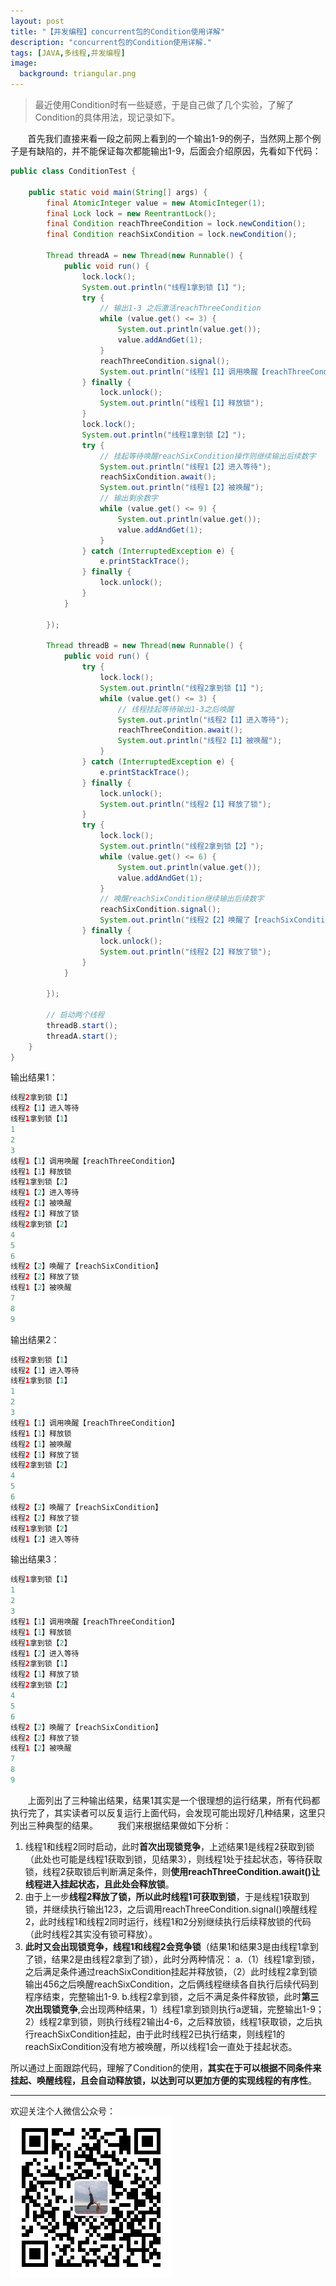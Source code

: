 ```yaml
---
layout: post
title: "【并发编程】concurrent包的Condition使用详解"
description: "concurrent包的Condition使用详解."
tags: [JAVA,多线程,并发编程]
image:
  background: triangular.png
---
```




> 最近使用Condition时有一些疑惑，于是自己做了几个实验，了解了Condition的具体用法，现记录如下。
 
 &nbsp; &nbsp; &nbsp; &nbsp;首先我们直接来看一段之前网上看到的一个输出1-9的例子，当然网上那个例子是有缺陷的，并不能保证每次都能输出1-9，后面会介绍原因，先看如下代码：

```java
public class ConditionTest {

    public static void main(String[] args) {
        final AtomicInteger value = new AtomicInteger(1);
        final Lock lock = new ReentrantLock();
        final Condition reachThreeCondition = lock.newCondition();
        final Condition reachSixCondition = lock.newCondition();

        Thread threadA = new Thread(new Runnable() {
            public void run() {
                lock.lock();
                System.out.println("线程1拿到锁【1】");
                try {
                    // 输出1-3 之后激活reachThreeCondition
                    while (value.get() <= 3) {
                        System.out.println(value.get());
                        value.addAndGet(1);
                    }
                    reachThreeCondition.signal();
                    System.out.println("线程1【1】调用唤醒【reachThreeCondition】");
                } finally {
                    lock.unlock();
                    System.out.println("线程1【1】释放锁");
                }
                lock.lock();
                System.out.println("线程1拿到锁【2】");
                try {
                    // 挂起等待唤醒reachSixCondition操作则继续输出后续数字
                    System.out.println("线程1【2】进入等待");
                    reachSixCondition.await();
                    System.out.println("线程1【2】被唤醒");
                    // 输出剩余数字
                    while (value.get() <= 9) {
                        System.out.println(value.get());
                        value.addAndGet(1);
                    }
                } catch (InterruptedException e) {
                    e.printStackTrace();
                } finally {
                    lock.unlock();
                }
            }

        });

        Thread threadB = new Thread(new Runnable() {
            public void run() {
                try {
                    lock.lock();
                    System.out.println("线程2拿到锁【1】");
                    while (value.get() <= 3) {
                        // 线程挂起等待输出1-3之后唤醒
                        System.out.println("线程2【1】进入等待");
                        reachThreeCondition.await();
                        System.out.println("线程2【1】被唤醒");
                    }
                } catch (InterruptedException e) {
                    e.printStackTrace();
                } finally {
                    lock.unlock();
                    System.out.println("线程2【1】释放了锁");
                }
                try {
                    lock.lock();
                    System.out.println("线程2拿到锁【2】");
                    while (value.get() <= 6) {
                        System.out.println(value.get());
                        value.addAndGet(1);
                    }
                    // 唤醒reachSixCondition继续输出后续数字
                    reachSixCondition.signal();
                    System.out.println("线程2【2】唤醒了【reachSixCondition】");
                } finally {
                    lock.unlock();
                    System.out.println("线程2【2】释放了锁");
                }
            }

        });

        // 启动两个线程
        threadB.start();
        threadA.start();
    }
}
```

输出结果1：

```java
线程2拿到锁【1】
线程2【1】进入等待
线程1拿到锁【1】
1
2
3
线程1【1】调用唤醒【reachThreeCondition】
线程1【1】释放锁
线程1拿到锁【2】
线程1【2】进入等待
线程2【1】被唤醒
线程2【1】释放了锁
线程2拿到锁【2】
4
5
6
线程2【2】唤醒了【reachSixCondition】
线程2【2】释放了锁
线程1【2】被唤醒
7
8
9
```
输出结果2：

```java
线程2拿到锁【1】
线程2【1】进入等待
线程1拿到锁【1】
1
2
3
线程1【1】调用唤醒【reachThreeCondition】
线程1【1】释放锁
线程2【1】被唤醒
线程2【1】释放了锁
线程2拿到锁【2】
4
5
6
线程2【2】唤醒了【reachSixCondition】
线程2【2】释放了锁
线程1拿到锁【2】
线程1【2】进入等待
```

输出结果3：
```java
线程1拿到锁【1】
1
2
3
线程1【1】调用唤醒【reachThreeCondition】
线程1【1】释放锁
线程1拿到锁【2】
线程1【2】进入等待
线程2拿到锁【1】
线程2【1】释放了锁
线程2拿到锁【2】
4
5
6
线程2【2】唤醒了【reachSixCondition】
线程2【2】释放了锁
线程1【2】被唤醒
7
8
9
```

 &nbsp; &nbsp; &nbsp; &nbsp;上面列出了三种输出结果，结果1其实是一个很理想的运行结果，所有代码都执行完了，其实读者可以反复运行上面代码，会发现可能出现好几种结果，这里只列出三种典型的结果。
 &nbsp; &nbsp; &nbsp; &nbsp;我们来根据结果做如下分析：
 1. 线程1和线程2同时启动，此时**首次出现锁竞争**，上述结果1是线程2获取到锁（此处也可能是线程1获取到锁，见结果3），则线程1处于挂起状态，等待获取锁，线程2获取锁后判断满足条件，则**使用reachThreeCondition.await()让线程进入挂起状态，且此处会释放锁**。
 2. 由于上一步**线程2释放了锁，所以此时线程1可获取到锁**，于是线程1获取到锁，并继续执行输出123，之后调用reachThreeCondition.signal()唤醒线程2，此时线程1和线程2同时运行，线程1和2分别继续执行后续释放锁的代码（此时线程2其实没有锁可释放）。
 3. **此时又会出现锁竞争，线程1和线程2会竞争锁**（结果1和结果3是由线程1拿到了锁，结果2是由线程2拿到了锁），此时分两种情况：
 a.（1）线程1拿到锁，之后满足条件通过reachSixCondition挂起并释放锁，（2）此时线程2拿到锁输出456之后唤醒reachSixCondition，之后俩线程继续各自执行后续代码到程序结束，完整输出1-9.
 b.线程2拿到锁，之后不满足条件释放锁，此时**第三次出现锁竞争**,会出现两种结果，1）线程1拿到锁则执行a逻辑，完整输出1-9；2）线程2拿到锁，则执行线程2输出4-6，之后释放锁，线程1获取锁，之后执行reachSixCondition挂起，由于此时线程2已执行结束，则线程1的reachSixCondition没有地方被唤醒，所以线程1会一直处于挂起状态。

所以通过上面跟踪代码，理解了Condition的使用，**其实在于可以根据不同条件来挂起、唤醒线程，且会自动释放锁，以达到可以更加方便的实现线程的有序性**。

----------
欢迎关注个人微信公众号：<br/>
![](/images/weixin.jpg)